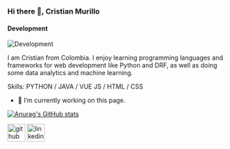 ### Hi there 👋, Cristian Murillo
#### Development
![Development](https://arturssmirnovs.github.io/github-profile-readme-generator/images/banner.png)

I am Cristian from Colombia. I enjoy learning programming languages and frameworks for web development like Python and DRF, as well as doing some data analytics and machine learning.

Skills: PYTHON / JAVA / VUE JS / HTML / CSS

- 🔭 I’m currently working on this page. 

[![Anurag's GitHub stats](https://github-readme-stats.vercel.app/api?username=camm93)](https://github.com/anuraghazra/github-readme-stats)


[<img src='https://cdn.jsdelivr.net/npm/simple-icons@3.0.1/icons/github.svg' alt='github' height='40'>](https://github.com/camm93)  [<img src='https://cdn.jsdelivr.net/npm/simple-icons@3.0.1/icons/linkedin.svg' alt='linkedin' height='40'>](https://www.linkedin.com/in/https://www.linkedin.com/in/cristianmurillom//)  
